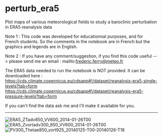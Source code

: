 # perturb_era5
Plot maps of various meteorological fields to study a baroclinic perturbation in ERA5 reanalysis data

Note 1 : This code was developed for educationnal purposes, and for French students. So the comments in the notebook are in French but the graphics and legends are in English.

Note 2 : If you have any comment/suggestion, if you find this code useful --> please send me an email : mailto:frederic.ferry@meteo.fr

The ERA5 data needed to run the notebook is NOT provided. It can be downloaded here :
https://cds.climate.copernicus.eu/cdsapp#!/dataset/reanalysis-era5-single-levels?tab=form
https://cds.climate.copernicus.eu/cdsapp#!/dataset/reanalysis-era5-pressure-levels?tab=form

If you can't find the data ask me and I'll make it available for you.

--------------------------------------------------------------------------------------------------------------------------------------------------
![ERA5_ZTadv850_VV600_2014-01-26T00](https://user-images.githubusercontent.com/76565450/162592422-875a3217-d37c-4fe0-9964-d9cd2b425936.png)
![ERA5_Zvortadv300_850_VV600_2014-01-26T00](https://user-images.githubusercontent.com/76565450/162592424-b66539ec-0c18-4e1d-b9a8-a259a71c01e6.png)
![PV300_Thetae850_vort925_20140125-T00-20140126-T18](https://user-images.githubusercontent.com/76565450/162592407-3a73f917-a802-4b73-8bb9-3ac1ef06a085.gif)
